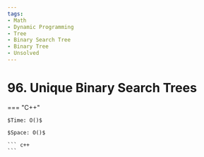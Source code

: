 ```yaml
---
tags:
- Math
- Dynamic Programming
- Tree
- Binary Search Tree
- Binary Tree
- Unsolved
---
```



# 96. Unique Binary Search Trees

=== "C++"

    $Time: O()$

    $Space: O()$

    ``` c++
    ```